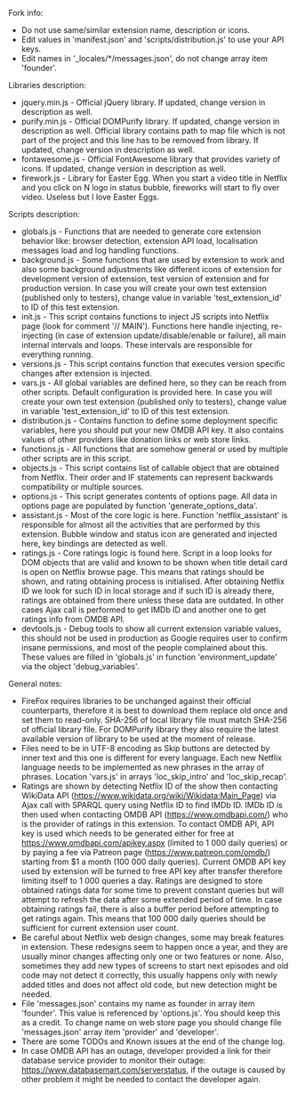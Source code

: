 Fork info:
  
- Do not use same/similar extension name, description or icons.
- Edit values in 'manifest.json' and 'scripts/distribution.js' to use your API keys.
- Edit names in '_locales/*/messages.json', do not change array item 'founder'.

Libraries description:
  
- jquery.min.js - Official jQuery library. If updated, change version in description as well.
- purify.min.js - Official DOMPurify library. If updated, change version in description as well. Official library contains
                  path to map file which is not part of the project and this line has to be removed from library. If updated, 
                  change version in description as well.
- fontawesome.js - Official FontAwesome library that provides variety of icons. If updated, change version in description
                   as well.
- firework.js - Library for Easter Egg. When you start a video title in Netflix and you click on N logo in status bubble,
                fireworks will start to fly over video. Useless but I love Easter Eggs.

Scripts description:
  
- globals.js - Functions that are needed to generate core extension behavior like: browser detection, extension API load,
               localisation messages load and log handling functions.
- background.js - Some functions that are used by extension to work and also some background adjustments like different
                  icons of extension for development version of extension, test version of extension and for production
                  version. In case you will create your own test extension (published only to testers), change value
                  in variable 'test_extension_id' to ID of this test extension.
- init.js - This script contains functions to inject JS scripts into Netflix page (look for comment '// MAIN'). Functions
            here handle injecting, re-injecting (in case of extension update/disable/enable or failure), all main
            internal intervals and loops. These intervals are responsible for everything running.
- versions.js - This script contains function that executes version specific changes after extension is injected.
- vars.js - All global variables are defined here, so they can be reach from other scripts. Default configuration is
            provided here. In case you will create your own test extension (published only to testers), change value
            in variable 'test_extension_id' to ID of this test extension.
- distribution.js - Contains function to define some deployment specific variables, here you should put your new OMDB API key.
                    It also contains values of other providers like donation links or web store links.
- functions.js - All functions that are somehow general or used by multiple other scripts are in this script.
- objects.js - This script contains list of callable object that are obtained from Netflix. Their order and IF statements
               can represent backwards compatibility or multiple sources.
- options.js - This script generates contents of options page. All data in options page are populated 
               by function 'generate_options_data'.
- assistant.js - Most of the core logic is here. Function 'netflix_assistant' is responsible for almost all the activities
                 that are performed by this extension. Bubble window and status icon are generated and injected here,
                 key bindings are detected as well.
- ratings.js - Core ratings logic is found here. Script in a loop looks for DOM objects that are valid and known to be
               shown when title detail card is open on Netflix browse page. This means that ratings should be shown,
               and rating obtaining process is initialised. After obtaining Netflix ID we look for such ID in local storage
               and if such ID is already there, ratings are obtained from there unless these data are outdated. In
               other cases Ajax call is performed to get IMDb ID and another one to get ratings info from OMDB API.
- devtools.js - Debug tools to show all current extension variable values, this should not be used in production as
                Google requires user to confirm insane permissions, and most of the people complained about this. These
                values are filled in 'globals.js' in function 'environment_update' via the object 'debug_variables'.

General notes:
  
- FireFox requires libraries to be unchanged against their official counterparts, therefore it is best to download them
  replace old once and set them to read-only. SHA-256 of local library file must match SHA-256 of official library file.
  For DOMPurify library they also require the latest available version of library to be used at the moment of release.
- Files need to be in UTF-8 encoding as Skip buttons are detected by inner text and this one is different for every
  language. Each new Netflix language needs to be implemented as new phrases in the array of phrases. Location 'vars.js' in
  arrays 'loc_skip_intro' and 'loc_skip_recap'.
- Ratings are shown by detecting Netflix ID of the show then contacting WikiData API (https://www.wikidata.org/wiki/Wikidata:Main_Page)
  via Ajax call with SPARQL query using Netflix ID to find IMDb ID. IMDb ID is then used when contacting OMDB API
  (https://www.omdbapi.com/) who is the provider of ratings in this extension. To contact OMDB API, API key is used which
  needs to be generated either for free at https://www.omdbapi.com/apikey.aspx (limited to 1 000 daily queries) or by
  paying a fee via Patreon page (https://www.patreon.com/omdb/) starting from $1 a month (100 000 daily queries). Current 
  OMDB API key used by extension will be turned to free API key after transfer therefore limiting itself to 1 000 queries 
  a day. Ratings are designed to store obtained ratings data for some time to prevent constant queries but will attempt 
  to refresh the data after some extended period of time. In case obtaining ratings fail, there is also a buffer period
  before attempting to get ratings again. This means that 100 000 daily queries should be sufficient for current extension
  user count.
- Be careful about Netflix web design changes, some may break features in extension. These redesigns seem to happen once
  a year, and they are usually minor changes affecting only one or two features or none. Also, sometimes they add new types
  of screens to start next episodes and old code may not detect it correctly, this usually happens only with newly added
  titles and does not affect old code, but new detection might be needed.
- File 'messages.json' contains my name as founder in array item 'founder'. This value is referenced by 'options.js'. 
  You should keep this as a credit. To change name on web store page you should change file 'messages.json' array item 'provider'
  and 'developer'.
- There are some TODOs and Known issues at the end of the change log.
- In case OMDB API has an outage, developer provided a link for their database service provider to monitor their outage:
  https://www.databasemart.com/serverstatus, if the outage is caused by other problem it might be needed to contact the
  developer again.